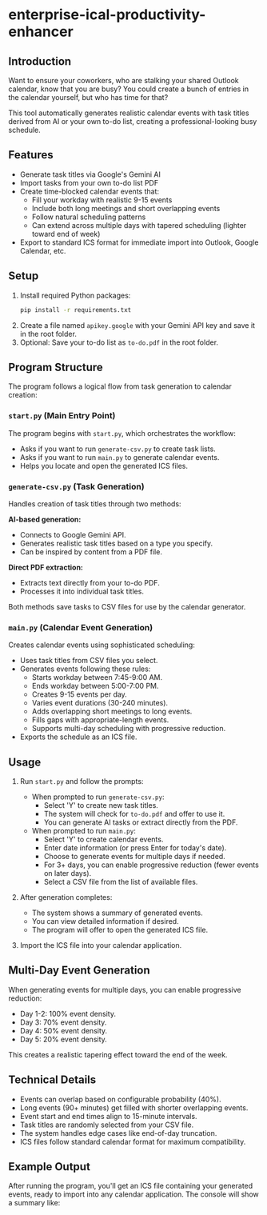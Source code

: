 # enterprise-ical-productivity-enhancer

## Introduction

Want to ensure your coworkers, who are stalking your shared Outlook calendar, know that you are busy? You could create a bunch of entries in the calendar yourself, but who has time for that?

This tool automatically generates realistic calendar events with task titles derived from AI or your own to-do list, creating a professional-looking busy schedule.

## Features

* Generate task titles via Google's Gemini AI
* Import tasks from your own to-do list PDF
* Create time-blocked calendar events that:
    * Fill your workday with realistic 9-15 events
    * Include both long meetings and short overlapping events
    * Follow natural scheduling patterns
    * Can extend across multiple days with tapered scheduling (lighter toward end of week)
* Export to standard ICS format for immediate import into Outlook, Google Calendar, etc.

## Setup

1. Install required Python packages:
    ```bash
    pip install -r requirements.txt
    ```
2. Create a file named `apikey.google` with your Gemini API key and save it in the root folder.
3. Optional: Save your to-do list as `to-do.pdf` in the root folder.

## Program Structure

The program follows a logical flow from task generation to calendar creation:

### `start.py` (Main Entry Point)

The program begins with `start.py`, which orchestrates the workflow:

* Asks if you want to run `generate-csv.py` to create task lists.
* Asks if you want to run `main.py` to generate calendar events.
* Helps you locate and open the generated ICS files.

### `generate-csv.py` (Task Generation)

Handles creation of task titles through two methods:

**AI-based generation:**

* Connects to Google Gemini API.
* Generates realistic task titles based on a type you specify.
* Can be inspired by content from a PDF file.

**Direct PDF extraction:**

* Extracts text directly from your to-do PDF.
* Processes it into individual task titles.

Both methods save tasks to CSV files for use by the calendar generator.

### `main.py` (Calendar Event Generation)

Creates calendar events using sophisticated scheduling:

* Uses task titles from CSV files you select.
* Generates events following these rules:
    * Starts workday between 7:45-9:00 AM.
    * Ends workday between 5:00-7:00 PM.
    * Creates 9-15 events per day.
    * Varies event durations (30-240 minutes).
    * Adds overlapping short meetings to long events.
    * Fills gaps with appropriate-length events.
    * Supports multi-day scheduling with progressive reduction.
* Exports the schedule as an ICS file.

## Usage

1. Run `start.py` and follow the prompts:

    * When prompted to run `generate-csv.py`:
        * Select 'Y' to create new task titles.
        * The system will check for `to-do.pdf` and offer to use it.
        * You can generate AI tasks or extract directly from the PDF.
    * When prompted to run `main.py`:
        * Select 'Y' to create calendar events.
        * Enter date information (or press Enter for today's date).
        * Choose to generate events for multiple days if needed.
        * For 3+ days, you can enable progressive reduction (fewer events on later days).
        * Select a CSV file from the list of available files.

2. After generation completes:
    * The system shows a summary of generated events.
    * You can view detailed information if desired.
    * The program will offer to open the generated ICS file.
3. Import the ICS file into your calendar application.

## Multi-Day Event Generation

When generating events for multiple days, you can enable progressive reduction:

* Day 1-2: 100% event density.
* Day 3: 70% event density.
* Day 4: 50% event density.
* Day 5: 20% event density.

This creates a realistic tapering effect toward the end of the week.

## Technical Details

* Events can overlap based on configurable probability (40%).
* Long events (90+ minutes) get filled with shorter overlapping events.
* Event start and end times align to 15-minute intervals.
* Task titles are randomly selected from your CSV file.
* The system handles edge cases like end-of-day truncation.
* ICS files follow standard calendar format for maximum compatibility.

## Example Output

After running the program, you'll get an ICS file containing your generated events, ready to import into any calendar application. The console will show a summary like: